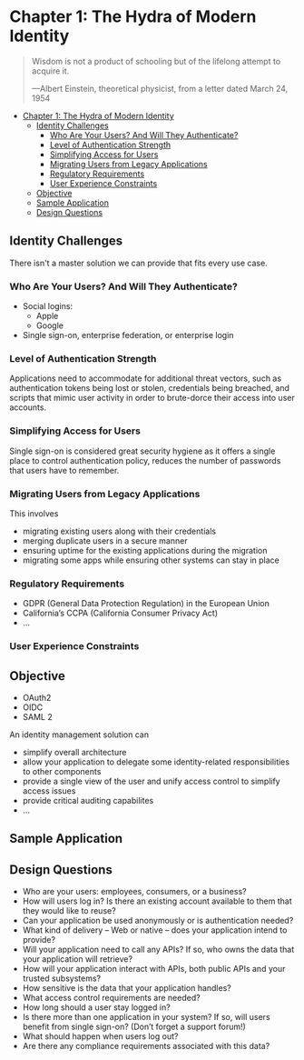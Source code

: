 # Chapter 1: The Hydra of Modern Identity

> Wisdom is not a product of schooling but of the lifelong attempt to acquire
> it.
>
> —Albert Einstein, theoretical physicist, from a letter dated March 24, 1954

- [Chapter 1: The Hydra of Modern Identity](#chapter-1-the-hydra-of-modern-identity)
  - [Identity Challenges](#identity-challenges)
    - [Who Are Your Users? And Will They Authenticate?](#who-are-your-users-and-will-they-authenticate)
    - [Level of Authentication Strength](#level-of-authentication-strength)
    - [Simplifying Access for Users](#simplifying-access-for-users)
    - [Migrating Users from Legacy Applications](#migrating-users-from-legacy-applications)
    - [Regulatory Requirements](#regulatory-requirements)
    - [User Experience Constraints](#user-experience-constraints)
  - [Objective](#objective)
  - [Sample Application](#sample-application)
  - [Design Questions](#design-questions)

## Identity Challenges

There isn't a master solution we can provide that fits every use case.

### Who Are Your Users? And Will They Authenticate?

- Social logins:
  - Apple
  - Google
- Single sign-on, enterprise federation, or enterprise login

### Level of Authentication Strength

Applications need to accommodate for additional threat vectors, such as
authentication tokens being lost or stolen, credentials being breached, and
scripts that mimic user activity in order to brute-dorce their access into user
accounts.

### Simplifying Access for Users

Single sign-on is considered great security hygiene as it offers a single place
to control authentication policy, reduces the number of passwords that users
have to remember.

### Migrating Users from Legacy Applications

This involves

- migrating existing users along with their credentials
- merging duplicate users in a secure manner
- ensuring uptime for the existing applications during the migration
- migrating some apps while ensuring other systems can stay in place

### Regulatory Requirements

- GDPR (General Data Protection Regulation) in the European Union
- California’s CCPA (California Consumer Privacy Act)
- ...

### User Experience Constraints

## Objective

- OAuth2
- OIDC
- SAML 2

An identity management solution can

- simplify overall architecture
- allow your application to delegate some identity-related responsibilities to
  other components
- provide a single view of the user and unify access control to simplify access
  issues
- provide critical auditing capabilites
- ...

## Sample Application

## Design Questions

- Who are your users: employees, consumers, or a business?
- How will users log in? Is there an existing account available to them that
  they would like to reuse?
- Can your application be used anonymously or is authentication needed?
- What kind of delivery – Web or native – does your application intend to
  provide?
- Will your application need to call any APIs? If so, who owns the data that
  your application will retrieve?
- How will your application interact with APIs, both public APIs and your
  trusted subsystems?
- How sensitive is the data that your application handles?
- What access control requirements are needed?
- How long should a user stay logged in?
- Is there more than one application in your system? If so, will users benefit
  from single sign-on? (Don’t forget a support forum!)
- What should happen when users log out?
- Are there any compliance requirements associated with this data?
